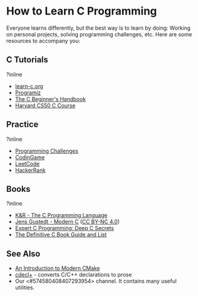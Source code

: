# How to Learn C Programming

Everyone learns differently, but the best way is to learn by doing:
Working on personal projects, solving programming challenges, etc.
Here are some resources to accompany you:

## C Tutorials
?inline
- [learn-c.org](https://www.learn-c.org/)
- [Programiz](https://www.programiz.com/c-programming)
- [The C Beginner's Handbook](https://www.freecodecamp.org/news/the-c-beginners-handbook/)
- [Harvard CS50 C Course](http://cs50.edx.org/)

## Practice
?inline
- [Programming Challenges](https://discord.com/channels/331718482485837825/574580408407293954/668548805779652649)
- [CodinGame](https://www.codingame.com)
- [LeetCode](https://leetcode.com/)
- [HackerRank](https://www.hackerrank.com/)

## Books
?inline
- [K&R - The C Programming Language](https://www.amazon.com/Programming-Language-2nd-Brian-Kernighan/dp/0131103628)
- [Jens Gustedt - Modern C](https://hal.inria.fr/hal-02383654/document) ([CC BY-NC 4.0](https://creativecommons.org/licenses/by-nc/4.0/))
- [Expert C Programming: Deep C Secrets](https://www.amazon.com/Expert-Programming-Peter-van-Linden/dp/0131774298)
- [The Definitive C Book Guide and List](https://stackoverflow.com/questions/562303/the-definitive-c-book-guide-and-list)

## See Also
- [An Introduction to Modern CMake](https://cliutils.gitlab.io/modern-cmake/)
- [cdecl+](https://eisenwave.github.io/cdecl-plus/) - converts C/C++ declarations to prose
- Our <#574580408407293954> channel. It contains many useful utilities.
